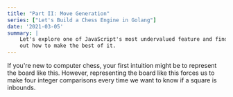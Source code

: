 ```yaml
---
title: "Part II: Move Generation"
series: ["Let's Build a Chess Engine in Golang"]
date: '2021-03-05'
summary: |
    Let's explore one of JavaScript's most undervalued feature and find
    out how to make the best of it.
---
```


<script defer type='module' src='https://cdn.skypack.dev/chessboard-element'></script>
<script defer src='../wasm_exec.js'></script>
<script defer src='../wasm_load.js'></script>
<script defer type='module' src='../chessboard.js'></script>
<script defer type='module' src='index.js'></script>
<div id='chessboard-styles'></div>

If you're new to computer chess, your first intuition might be to represent the board like this.
However, representing the board like this forces us to make four integer comparisons every time we want to know if a square is inbounds.

<figure class='max-w-lg h-96 mb-32'>
    <chess-board id='intro'
        style='max-width: 30rem; max-height: 30rem; margin: 0 auto'
        draggable-pieces
        position='start'>
    </chess-board>
</figure>

